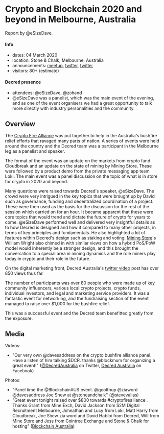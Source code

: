 # Crypto and Blockchain 2020 and beyond in Melbourne, Australia

Report by @eSizeDave.

#### Info

- dates: 04 March 2020
- location: Stone & Chalk, Melbourne, Australia
- announcements: [meetup](https://www.meetup.com/BC-Aus/events/268793182/), [twitter](https://twitter.com/Mine_Digital/status/1232956004565827585), [twitter](https://twitter.com/davesaddress/status/1230955221536276480)
- visitors: 80+ (estimate)

#### Decred presence

- attendees: @eSizeDave, @zohand
- @eSizeDave was a panelist, which was the main event of the evening, and as one of the event organisers we had a great opportunity to talk more directly with industry personalities and the community.

## Overview

The [Crypto Fire Alliance](https://cryptofirealliance.com.au/) was put together to help in the Australia's bushfire relief efforts that ravaged many parts of nation. A series of events were held around the country and the Decred team was a participant in the Melbourne leg as a panelist and speaker.

The format of the event was an update on the markets from crypto fund Cloudbreak and an update on the state of mining by Mining Store. These were followed by a product demo from the private messaging app team Loki. The main event was a panel discussion on the topic of what is in store for crypto in 2020 and beyond.

Many questions were raised towards Decred's speaker, @eSizeDave. The crowd were very intrigued in the key topics that were brought up by David such as governance, funding and decentralized coordination of a project. These were then used as the basis for the discussion for the rest of the session which carried on for an hour. It became apparent that these were core topics that would trend and dictate the future of crypto for years to come. @eSizeDave performed well and delivered very insightful details as to how Decred is designed and how it compared to many other projects, in terms of key principles and fundamentals. He also highlighted a lot of features within Decred's design such as staking and voting. [Mining Store](https://miningstore.com.au/)'s William Wright also chimed in with similar views on how a hybrid PoS/PoW model would inherently be a stronger design, and this brought the conversation to a special area in mining dynamics and the role miners play today in crypto and their role in the future.

On the digital marketing front, Decred Australia's [twitter video](https://twitter.com/DecredAustralia/status/1235390840307978245) post has over 850 views thus far.

The number of participants was over 80 people who were made up of key community influencers, various local crypto projects, crypto funds, individual investors, and legal and marketing service providers. It was a fantastic event for networking, and the fundraising section of the event managed to raise over $1,000 for the bushfire relief.

This was a successful event and the Decred team benefitted greatly from the exposure.

## Media

Videos:

- "Our very own @davesaddress on the crypto bushfire alliance panel. Have a listen of him talking $DCR. thanks @blockmum for organizing a great event!" ([@DecredAustralia](https://twitter.com/DecredAustralia/status/1235390840307978245) on Twitter, [Decred Australia](https://www.facebook.com/decredau/videos/202497247522375/) on Facebook)

Photos:

- "Panel time the @BlockchainAUS event. @gcolthup @ziaword @davesaddress Joe Shew at @stoneandchalk" ([@stevevallas](https://twitter.com/stevevallas/status/1235127438461427716))
- "Great event tonight raised over $800 towards #cryptofirealliance . Thanks Grant from Mine Exch, David Jackson from S2M Digital Recruitment Melbourne, Johnathan and Lucy from Loki, Matt Harry from Cloudbreak, Joe Shew zia word and David Habibi from Decred, Will from Mine Store and Jess from Cointree Exchange and Stone & Chalk for hosting" ([Blockchain Australia](https://www.facebook.com/BlockchainAustralia/posts/2965853783473451))

